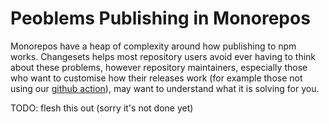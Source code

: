 # Peoblems Publishing in Monorepos

Monorepos have a heap of complexity around how publishing to npm works. Changesets helps most repository users avoid ever having to think about these problems, however repository maintainers, especially those who want to customise how their releases work (for example those not using our [github action](https://github.com/changesets/action/)), may want to understand what it is solving for you.

TODO: flesh this out (sorry it's not done yet)
